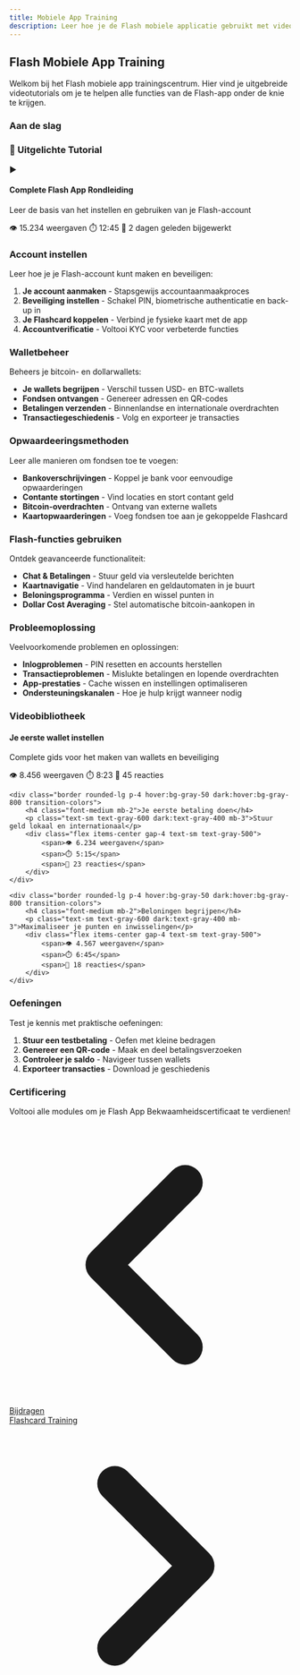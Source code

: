 ```yaml
---
title: Mobiele App Training
description: Leer hoe je de Flash mobiele applicatie gebruikt met videotutorials en handleidingen
---
```


## Flash Mobiele App Training

Welkom bij het Flash mobiele app trainingscentrum. Hier vind je uitgebreide videotutorials om je te helpen alle functies van de Flash-app onder de knie te krijgen.

### Aan de slag

<div class="bg-flash-accent/10 border border-flash-accent/20 rounded-lg p-6 mb-8">
    <h3 class="text-lg font-semibold mb-4">🎥 Uitgelichte Tutorial</h3>
    <div class="aspect-video bg-black rounded-lg mb-4">
        <div class="w-full h-full flex items-center justify-center text-white">
            <span class="text-6xl">▶️</span>
        </div>
    </div>
    <h4 class="font-medium mb-2">Complete Flash App Rondleiding</h4>
    <p class="text-sm text-gray-600 dark:text-gray-400 mb-3">Leer de basis van het instellen en gebruiken van je Flash-account</p>
    <div class="flex items-center gap-4 text-sm text-gray-500">
        <span>👁️ 15.234 weergaven</span>
        <span>⏱️ 12:45</span>
        <span>📅 2 dagen geleden bijgewerkt</span>
    </div>
</div>

### Account instellen

Leer hoe je je Flash-account kunt maken en beveiligen:

1. **Je account aanmaken** - Stapsgewijs accountaanmaakproces
2. **Beveiliging instellen** - Schakel PIN, biometrische authenticatie en back-up in
3. **Je Flashcard koppelen** - Verbind je fysieke kaart met de app
4. **Accountverificatie** - Voltooi KYC voor verbeterde functies

### Walletbeheer

Beheers je bitcoin- en dollarwallets:

- **Je wallets begrijpen** - Verschil tussen USD- en BTC-wallets
- **Fondsen ontvangen** - Genereer adressen en QR-codes
- **Betalingen verzenden** - Binnenlandse en internationale overdrachten
- **Transactiegeschiedenis** - Volg en exporteer je transacties

### Opwaardeeringsmethoden

Leer alle manieren om fondsen toe te voegen:

- **Bankoverschrijvingen** - Koppel je bank voor eenvoudige opwaarderingen
- **Contante stortingen** - Vind locaties en stort contant geld
- **Bitcoin-overdrachten** - Ontvang van externe wallets
- **Kaartopwaarderingen** - Voeg fondsen toe aan je gekoppelde Flashcard

### Flash-functies gebruiken

Ontdek geavanceerde functionaliteit:

- **Chat & Betalingen** - Stuur geld via versleutelde berichten
- **Kaartnavigatie** - Vind handelaren en geldautomaten in je buurt
- **Beloningsprogramma** - Verdien en wissel punten in
- **Dollar Cost Averaging** - Stel automatische bitcoin-aankopen in

### Probleemoplossing

Veelvoorkomende problemen en oplossingen:

- **Inlogproblemen** - PIN resetten en accounts herstellen
- **Transactieproblemen** - Mislukte betalingen en lopende overdrachten
- **App-prestaties** - Cache wissen en instellingen optimaliseren
- **Ondersteuningskanalen** - Hoe je hulp krijgt wanneer nodig

### Videobibliotheek

<div class="grid gap-4 mt-8">
    <div class="border rounded-lg p-4 hover:bg-gray-50 dark:hover:bg-gray-800 transition-colors">
        <h4 class="font-medium mb-2">Je eerste wallet instellen</h4>
        <p class="text-sm text-gray-600 dark:text-gray-400 mb-3">Complete gids voor het maken van wallets en beveiliging</p>
        <div class="flex items-center gap-4 text-sm text-gray-500">
            <span>👁️ 8.456 weergaven</span>
            <span>⏱️ 8:23</span>
            <span>💬 45 reacties</span>
        </div>
    </div>
    
    <div class="border rounded-lg p-4 hover:bg-gray-50 dark:hover:bg-gray-800 transition-colors">
        <h4 class="font-medium mb-2">Je eerste betaling doen</h4>
        <p class="text-sm text-gray-600 dark:text-gray-400 mb-3">Stuur geld lokaal en internationaal</p>
        <div class="flex items-center gap-4 text-sm text-gray-500">
            <span>👁️ 6.234 weergaven</span>
            <span>⏱️ 5:15</span>
            <span>💬 23 reacties</span>
        </div>
    </div>
    
    <div class="border rounded-lg p-4 hover:bg-gray-50 dark:hover:bg-gray-800 transition-colors">
        <h4 class="font-medium mb-2">Beloningen begrijpen</h4>
        <p class="text-sm text-gray-600 dark:text-gray-400 mb-3">Maximaliseer je punten en inwisselingen</p>
        <div class="flex items-center gap-4 text-sm text-gray-500">
            <span>👁️ 4.567 weergaven</span>
            <span>⏱️ 6:45</span>
            <span>💬 18 reacties</span>
        </div>
    </div>
</div>

### Oefeningen

Test je kennis met praktische oefeningen:

1. **Stuur een testbetaling** - Oefen met kleine bedragen
2. **Genereer een QR-code** - Maak en deel betalingsverzoeken
3. **Controleer je saldo** - Navigeer tussen wallets
4. **Exporteer transacties** - Download je geschiedenis

### Certificering

Voltooi alle modules om je Flash App Bekwaamheidscertificaat te verdienen!

<!-- Navigation links -->
<div class="flex justify-between items-center mt-8 pt-4 border-t border-zinc-200 dark:border-zinc-700">
  <div class="w-1/3 text-left">
    <a href="../contribute" class="inline-flex items-center bg-purple-600 hover:bg-purple-700 text-white rounded-md transition-colors px-4 py-2 text-sm font-medium shadow-sm hover:shadow-md">
      <svg xmlns="http://www.w3.org/2000/svg" class="h-6 w-6 mr-2" fill="none" viewBox="0 0 24 24" stroke="currentColor">
        <path stroke-linecap="round" stroke-linejoin="round" stroke-width="3" d="M15 19l-7-7 7-7" />
      </svg>
      Bijdragen
    </a>
  </div>
  <div class="w-1/3 text-center">
    <!-- Optional center content -->
  </div>
  <div class="w-1/3 text-right">
    <a href="flashcard" class="inline-flex items-center bg-purple-600 hover:bg-purple-700 text-white rounded-md transition-colors px-4 py-2 text-sm font-medium shadow-sm hover:shadow-md">
      Flashcard Training
      <svg xmlns="http://www.w3.org/2000/svg" class="h-6 w-6 ml-2" fill="none" viewBox="0 0 24 24" stroke="currentColor">
        <path stroke-linecap="round" stroke-linejoin="round" stroke-width="3" d="M9 5l7 7-7 7" />
      </svg>
    </a>
  </div>
</div>